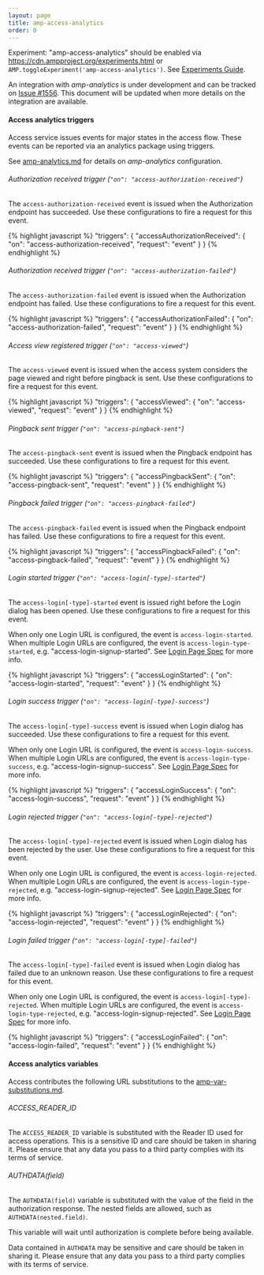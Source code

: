 ```yaml
---
layout: page
title: amp-access-analytics
order: 0
---
```


<!---
Copyright 2016 The AMP HTML Authors. All Rights Reserved.

Licensed under the Apache License, Version 2.0 (the "License");
you may not use this file except in compliance with the License.
You may obtain a copy of the License at

      http://www.apache.org/licenses/LICENSE-2.0

Unless required by applicable law or agreed to in writing, software
distributed under the License is distributed on an "AS-IS" BASIS,
WITHOUT WARRANTIES OR CONDITIONS OF ANY KIND, either express or implied.
See the License for the specific language governing permissions and
limitations under the License.

-->



Experiment: "amp-access-analytics" should be enabled via https://cdn.ampproject.org/experiments.html or
`AMP.toggleExperiment('amp-access-analytics')`. See [Experiments Guide](https://github.com/ampproject/amphtml/blob/master/extensions/amp-access/../../tools/experiments/README.md).

An integration with *amp-analytics* is under development and can be tracked on [Issue #1556](https://github.com/ampproject/amphtml/issues/1556). This document will be updated when more details on the integration are available.

#### Access analytics triggers

Access service issues events for major states in the access flow. These events can be reported via an analytics package using triggers.

See [amp-analytics.md](https://github.com/ampproject/amphtml/blob/master/extensions/amp-access/../amp-analytics/amp-analytics.md) for details on *amp-analytics* configuration.

###### Authorization received trigger (`"on": "access-authorization-received"`)

The `access-authorization-received` event is issued when the Authorization endpoint has succeeded. Use these configurations to fire a request for this event.

{% highlight javascript %}
"triggers": {
  "accessAuthorizationReceived": {
    "on": "access-authorization-received",
    "request": "event"
  }
}
{% endhighlight %}

###### Authorization received trigger (`"on": "access-authorization-failed"`)

The `access-authorization-failed` event is issued when the Authorization endpoint has failed. Use these configurations to fire a request for this event.

{% highlight javascript %}
"triggers": {
  "accessAuthorizationFailed": {
    "on": "access-authorization-failed",
    "request": "event"
  }
}
{% endhighlight %}

###### Access view registered trigger (`"on": "access-viewed"`)

The `access-viewed` event is issued when the access system considers the page viewed and right before pingback is sent. Use these configurations to fire a request for this event.

{% highlight javascript %}
"triggers": {
  "accessViewed": {
    "on": "access-viewed",
    "request": "event"
  }
}
{% endhighlight %}

###### Pingback sent trigger (`"on": "access-pingback-sent"`)

The `access-pingback-sent` event is issued when the Pingback endpoint has succeeded. Use these configurations to fire a request for this event.

{% highlight javascript %}
"triggers": {
  "accessPingbackSent": {
    "on": "access-pingback-sent",
    "request": "event"
  }
}
{% endhighlight %}

###### Pingback failed trigger (`"on": "access-pingback-failed"`)

The `access-pingback-failed` event is issued when the Pingback endpoint has failed. Use these configurations to fire a request for this event.

{% highlight javascript %}
"triggers": {
  "accessPingbackFailed": {
    "on": "access-pingback-failed",
    "request": "event"
  }
}
{% endhighlight %}

###### Login started trigger (`"on": "access-login[-type]-started"`)

The `access-login[-type]-started` event is issued right before the Login dialog has been opened. Use these configurations to fire a request for this event.

When only one Login URL is configured, the event is `access-login-started`. When multiple Login URLs are configured, the event is `access-login-type-started`, e.g. "access-login-signup-started". See [Login Page Spec](https://github.com/ampproject/amphtml/blob/master/extensions/amp-access/./amp-access-spec.md#login-page) for more info.

{% highlight javascript %}
"triggers": {
  "accessLoginStarted": {
    "on": "access-login-started",
    "request": "event"
  }
}
{% endhighlight %}

###### Login success trigger (`"on": "access-login[-type]-success"`)

The `access-login[-type]-success` event is issued when Login dialog has succeeded. Use these configurations to fire a request for this event.

When only one Login URL is configured, the event is `access-login-success`. When multiple Login URLs are configured, the event is `access-login-type-success`, e.g. "access-login-signup-success". See [Login Page Spec](https://github.com/ampproject/amphtml/blob/master/extensions/amp-access/./amp-access-spec.md#login-page) for more info.

{% highlight javascript %}
"triggers": {
  "accessLoginSuccess": {
    "on": "access-login-success",
    "request": "event"
  }
}
{% endhighlight %}

###### Login rejected trigger (`"on": "access-login[-type]-rejected"`)

The `access-login[-type]-rejected` event is issued when Login dialog has been rejected by the user. Use these configurations to fire a request for this event.

When only one Login URL is configured, the event is `access-login-rejected`. When multiple Login URLs are configured, the event is `access-login-type-rejected`, e.g. "access-login-signup-rejected". See [Login Page Spec](https://github.com/ampproject/amphtml/blob/master/extensions/amp-access/./amp-access-spec.md#login-page) for more info.

{% highlight javascript %}
"triggers": {
  "accessLoginRejected": {
    "on": "access-login-rejected",
    "request": "event"
  }
}
{% endhighlight %}

###### Login failed trigger (`"on": "access-login[-type]-failed"`)

The `access-login[-type]-failed` event is issued when Login dialog has failed due to an unknown reason. Use these configurations to fire a request for this event.

When only one Login URL is configured, the event is `access-login[-type]-rejected`. When multiple Login URLs are configured, the event is `access-login-type-rejected`, e.g. "access-login-signup-rejected". See [Login Page Spec](https://github.com/ampproject/amphtml/blob/master/extensions/amp-access/./amp-access-spec.md#login-page) for more info.

{% highlight javascript %}
"triggers": {
  "accessLoginFailed": {
    "on": "access-login-failed",
    "request": "event"
  }
}
{% endhighlight %}

#### Access analytics variables

Access contributes the following URL substitutions to the [amp-var-substitutions.md](extended/spec/amp-var-substitutions.html).

###### ACCESS_READER_ID

The `ACCESS_READER_ID` variable is substituted with the Reader ID used for access operations. This is a sensitive ID and care should be taken in sharing it. Please ensure that any data you pass to a third party complies with its terms of service.

###### AUTHDATA(field)

The `AUTHDATA(field)` variable is substituted with the value of the field in the authorization response. The nested fields are allowed, such as `AUTHDATA(nested.field)`.

This variable will wait until authorization is complete before being available.

Data contained in `AUTHDATA` may be sensitive and care should be taken in sharing it. Please ensure that any data you pass to a third party complies with its terms of service.
